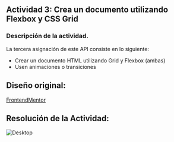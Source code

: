 ## Actividad 3: Crea un documento utilizando Flexbox y CSS Grid
### Descripción de la actividad.

La tercera asignación de este API consiste en lo siguiente:

- Crear un documento HTML utilizando Grid y Flexbox (ambas)
- Usen animaciones o transiciones

## Diseño original:

[FrontendMentor](https://www.frontendmentor.io/challenges/tip-calculator-app-ugJNGbJUX)

## Resolución de la Actividad:

![Desktop](https://i.imgur.com/MUl2RFO.jpg)
